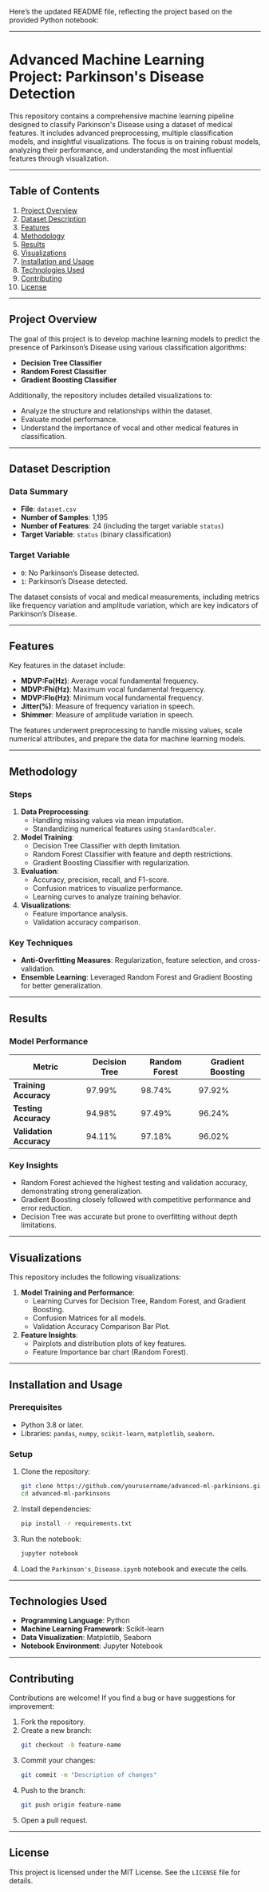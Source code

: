 Here’s the updated README file, reflecting the project based on the provided Python notebook:

---

# **Advanced Machine Learning Project: Parkinson's Disease Detection**

This repository contains a comprehensive machine learning pipeline designed to classify Parkinson's Disease using a dataset of medical features. It includes advanced preprocessing, multiple classification models, and insightful visualizations. The focus is on training robust models, analyzing their performance, and understanding the most influential features through visualization.

---

## **Table of Contents**
1. [Project Overview](#project-overview)
2. [Dataset Description](#dataset-description)
3. [Features](#features)
4. [Methodology](#methodology)
5. [Results](#results)
6. [Visualizations](#visualizations)
7. [Installation and Usage](#installation-and-usage)
8. [Technologies Used](#technologies-used)
9. [Contributing](#contributing)
10. [License](#license)

---

## **Project Overview**

The goal of this project is to develop machine learning models to predict the presence of Parkinson’s Disease using various classification algorithms:
- **Decision Tree Classifier**
- **Random Forest Classifier**
- **Gradient Boosting Classifier**

Additionally, the repository includes detailed visualizations to:
- Analyze the structure and relationships within the dataset.
- Evaluate model performance.
- Understand the importance of vocal and other medical features in classification.

---

## **Dataset Description**

### **Data Summary**
- **File**: `dataset.csv`
- **Number of Samples**: 1,195
- **Number of Features**: 24 (including the target variable `status`)
- **Target Variable**: `status` (binary classification)

### **Target Variable**
- `0`: No Parkinson’s Disease detected.
- `1`: Parkinson’s Disease detected.

The dataset consists of vocal and medical measurements, including metrics like frequency variation and amplitude variation, which are key indicators of Parkinson’s Disease.

---

## **Features**

Key features in the dataset include:
- **MDVP:Fo(Hz)**: Average vocal fundamental frequency.
- **MDVP:Fhi(Hz)**: Maximum vocal fundamental frequency.
- **MDVP:Flo(Hz)**: Minimum vocal fundamental frequency.
- **Jitter(%)**: Measure of frequency variation in speech.
- **Shimmer**: Measure of amplitude variation in speech.

The features underwent preprocessing to handle missing values, scale numerical attributes, and prepare the data for machine learning models.

---

## **Methodology**

### **Steps**
1. **Data Preprocessing**:
   - Handling missing values via mean imputation.
   - Standardizing numerical features using `StandardScaler`.
2. **Model Training**:
   - Decision Tree Classifier with depth limitation.
   - Random Forest Classifier with feature and depth restrictions.
   - Gradient Boosting Classifier with regularization.
3. **Evaluation**:
   - Accuracy, precision, recall, and F1-score.
   - Confusion matrices to visualize performance.
   - Learning curves to analyze training behavior.
4. **Visualizations**:
   - Feature importance analysis.
   - Validation accuracy comparison.

### **Key Techniques**
- **Anti-Overfitting Measures**: Regularization, feature selection, and cross-validation.
- **Ensemble Learning**: Leveraged Random Forest and Gradient Boosting for better generalization.

---

## **Results**

### **Model Performance**
| Metric              | Decision Tree | Random Forest | Gradient Boosting |
|---------------------|---------------|---------------|-------------------|
| **Training Accuracy** | 97.99%        | 98.74%        | 97.92%            |
| **Testing Accuracy**  | 94.98%        | 97.49%        | 96.24%            |
| **Validation Accuracy**| 94.11%        | 97.18%        | 96.02%            |

### **Key Insights**
- Random Forest achieved the highest testing and validation accuracy, demonstrating strong generalization.
- Gradient Boosting closely followed with competitive performance and error reduction.
- Decision Tree was accurate but prone to overfitting without depth limitations.

---

## **Visualizations**

This repository includes the following visualizations:
1. **Model Training and Performance**:
   - Learning Curves for Decision Tree, Random Forest, and Gradient Boosting.
   - Confusion Matrices for all models.
   - Validation Accuracy Comparison Bar Plot.
2. **Feature Insights**:
   - Pairplots and distribution plots of key features.
   - Feature Importance bar chart (Random Forest).

---

## **Installation and Usage**

### **Prerequisites**
- Python 3.8 or later.
- Libraries: `pandas`, `numpy`, `scikit-learn`, `matplotlib`, `seaborn`.

### **Setup**
1. Clone the repository:
   ```bash
   git clone https://github.com/yourusername/advanced-ml-parkinsons.git
   cd advanced-ml-parkinsons
   ```
2. Install dependencies:
   ```bash
   pip install -r requirements.txt
   ```
3. Run the notebook:
   ```bash
   jupyter notebook
   ```
4. Load the `Parkinson's_Disease.ipynb` notebook and execute the cells.

---

## **Technologies Used**

- **Programming Language**: Python
- **Machine Learning Framework**: Scikit-learn
- **Data Visualization**: Matplotlib, Seaborn
- **Notebook Environment**: Jupyter Notebook

---

## **Contributing**

Contributions are welcome! If you find a bug or have suggestions for improvement:
1. Fork the repository.
2. Create a new branch:
   ```bash
   git checkout -b feature-name
   ```
3. Commit your changes:
   ```bash
   git commit -m "Description of changes"
   ```
4. Push to the branch:
   ```bash
   git push origin feature-name
   ```
5. Open a pull request.

---

## **License**

This project is licensed under the MIT License. See the `LICENSE` file for details.

